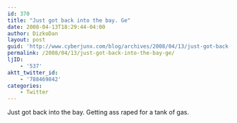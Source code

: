 ```yaml
---
id: 370
title: "Just got back into the bay. Ge"
date: 2008-04-13T18:29:44-04:00
author: DizkoDan
layout: post
guid: 'http://www.cyberjunx.com/blog/archives/2008/04/13/just-got-back-into-the-bay-ge/'
permalink: /2008/04/13/just-got-back-into-the-bay-ge/
ljID:
    - '537'
aktt_twitter_id:
    - '788469842'
categories:
    - Twitter
---
```


Just got back into the bay. Getting ass raped for a tank of gas.